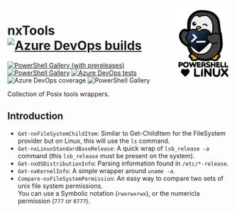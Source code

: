 <img align="right" width='128px' src="./source/assets/pstux.png" alt="Tux loves PS">

# nxTools [![Azure DevOps builds](https://img.shields.io/azure-devops/build/Synedgy/nxTools/10)](https://synedgy.visualstudio.com/nxTools/_build?definitionId=10&_a=summary)


[![PowerShell Gallery (with prereleases)](https://img.shields.io/powershellgallery/vpre/nxTools?label=nxTools%20Preview)](https://www.powershellgallery.com/packages/nxTools/)
[![PowerShell Gallery](https://img.shields.io/powershellgallery/v/nxTools?label=nxTools)](https://www.powershellgallery.com/packages/nxTools/)
[![Azure DevOps tests](https://img.shields.io/azure-devops/tests/SynEdgy/nxTools/1)](https://synedgy.visualstudio.com/nxTools/_test/analytics?definitionId=10&contextType=build)
![Azure DevOps coverage](https://img.shields.io/azure-devops/coverage/Synedgy/nxTools/10)
![PowerShell Gallery](https://img.shields.io/powershellgallery/p/nxTools)


Collection of Posix tools wrappers.

## Introduction

- `Get-nxFileSystemChildItem`: Similar to Get-ChildItem for the FileSystem provider but on Linux, this will use the `ls` command.
- `Get-nxLinuxStandardBaseRelease`: A quick wrap of `lsb_release -a` command (this `lsb_release` must be present on the system).
- `Get-nxOSDistributionInfo`: Parsing information found in `/etc/*-release`.
- `Get-nxKernelInfo`: A simple wrapper around `uname -a`.
- `Compare-nxFileSystemPermission`: An easy way to compare two sets of unix file system permissions.  
    You can use a Symbolic notation (`rwxrwxrwx`), or the numericla permission (`777` or `0777`).
